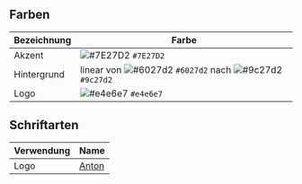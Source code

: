 ## Farben
Bezeichnung | Farbe
----------- | ------
Akzent | ![#7E27D2](https://placehold.it/15/7E27D2/000000?text=) `#7E27D2`
Hintergrund | linear von ![#6027d2](https://placehold.it/15/6027d2/000000?text=) `#6027d2` nach ![#9c27d2](https://placehold.it/15/9c27d2/000000?text=) `#9c27d2`
Logo | ![#e4e6e7](https://placehold.it/15/e4e6e7/000000?text=) `#e4e6e7`

## Schriftarten
Verwendung | Name
---------- | ----
Logo | [Anton](https://fonts.google.com/specimen/Anton)
